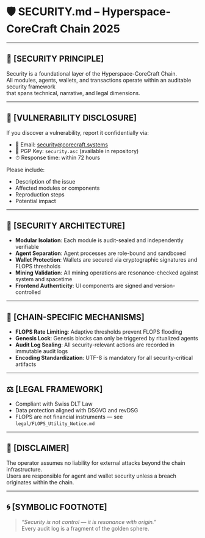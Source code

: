 # 🛡️ SECURITY.md – Hyperspace-CoreCraft Chain 2025

---

## 🔐 [SECURITY PRINCIPLE]

Security is a foundational layer of the Hyperspace-CoreCraft Chain.  
All modules, agents, wallets, and transactions operate within an auditable security framework  
that spans technical, narrative, and legal dimensions.

---

## 🧭 [VULNERABILITY DISCLOSURE]

If you discover a vulnerability, report it confidentially via:

- 📧 Email: security@corecraft.systems  
- 🔐 PGP Key: `security.asc` (available in repository)  
- ⏱ Response time: within 72 hours

Please include:

- Description of the issue  
- Affected modules or components  
- Reproduction steps  
- Potential impact

---

## 🧱 [SECURITY ARCHITECTURE]

- **Modular Isolation**: Each module is audit-sealed and independently verifiable  
- **Agent Separation**: Agent processes are role-bound and sandboxed  
- **Wallet Protection**: Wallets are secured via cryptographic signatures and FLOPS thresholds  
- **Mining Validation**: All mining operations are resonance-checked against system and spacetime  
- **Frontend Authenticity**: UI components are signed and version-controlled

---

## 🧬 [CHAIN-SPECIFIC MECHANISMS]

- **FLOPS Rate Limiting**: Adaptive thresholds prevent FLOPS flooding  
- **Genesis Lock**: Genesis blocks can only be triggered by ritualized agents  
- **Audit Log Sealing**: All security-relevant actions are recorded in immutable audit logs  
- **Encoding Standardization**: UTF-8 is mandatory for all security-critical artifacts

---

## ⚖️ [LEGAL FRAMEWORK]

- Compliant with Swiss DLT Law  
- Data protection aligned with DSGVO and revDSG  
- FLOPS are not financial instruments — see `legal/FLOPS_Utility_Notice.md`

---

## 🧾 [DISCLAIMER]

The operator assumes no liability for external attacks beyond the chain infrastructure.  
Users are responsible for agent and wallet security unless a breach originates within the chain.

---

## 🌀 [SYMBOLIC FOOTNOTE]

> *“Security is not control — it is resonance with origin.”*  
> Every audit log is a fragment of the golden sphere.
